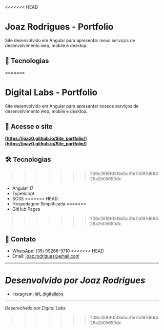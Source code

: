 <<<<<<< HEAD
# Joaz Rodrigues - Portfolio

Site desenvolvido em Angular para apresentar meus serviços de desenvolvimento web, mobile e desktop.

## 🚀 Tecnologias
=======
# Digital Labs - Portfolio

Site desenvolvido em Angular para apresentar nossos serviços de desenvolvimento web, mobile e desktop.

## 🚀 Acesse o site

**[https://joaz0.github.io/Site_portfolio/](https://joaz0.github.io/Site_portfolio/)**

## 🛠️ Tecnologias
>>>>>>> 709c3516f05f8d5c31e7c097d66426a2b05650dc

- Angular 17
- TypeScript
- SCSS
<<<<<<< HEAD
- Hospedagem Simplificada
=======
- GitHub Pages
>>>>>>> 709c3516f05f8d5c31e7c097d66426a2b05650dc

## 📱 Contato

- WhatsApp: (35) 99266-9710
<<<<<<< HEAD
- Email: joaz.rodrigues@email.com

---

*Desenvolvido por Joaz Rodrigues*
=======
- Instagram: [@L.digitallabs](https://www.instagram.com/L.digitallabs/)

---

*Desenvolvido por Digital Labs*
>>>>>>> 709c3516f05f8d5c31e7c097d66426a2b05650dc
